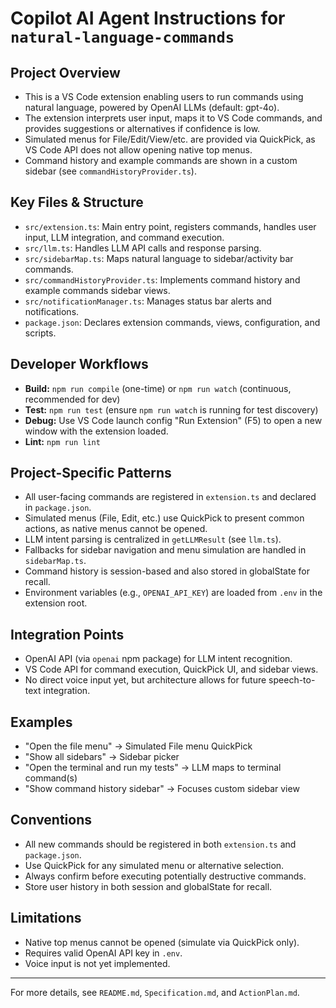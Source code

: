 # Copilot AI Agent Instructions for `natural-language-commands`

## Project Overview
- This is a VS Code extension enabling users to run commands using natural language, powered by OpenAI LLMs (default: gpt-4o).
- The extension interprets user input, maps it to VS Code commands, and provides suggestions or alternatives if confidence is low.
- Simulated menus for File/Edit/View/etc. are provided via QuickPick, as VS Code API does not allow opening native top menus.
- Command history and example commands are shown in a custom sidebar (see `commandHistoryProvider.ts`).

## Key Files & Structure
- `src/extension.ts`: Main entry point, registers commands, handles user input, LLM integration, and command execution.
- `src/llm.ts`: Handles LLM API calls and response parsing.
- `src/sidebarMap.ts`: Maps natural language to sidebar/activity bar commands.
- `src/commandHistoryProvider.ts`: Implements command history and example commands sidebar views.
- `src/notificationManager.ts`: Manages status bar alerts and notifications.
- `package.json`: Declares extension commands, views, configuration, and scripts.

## Developer Workflows
- **Build:** `npm run compile` (one-time) or `npm run watch` (continuous, recommended for dev)
- **Test:** `npm run test` (ensure `npm run watch` is running for test discovery)
- **Debug:** Use VS Code launch config "Run Extension" (F5) to open a new window with the extension loaded.
- **Lint:** `npm run lint`

## Project-Specific Patterns
- All user-facing commands are registered in `extension.ts` and declared in `package.json`.
- Simulated menus (File, Edit, etc.) use QuickPick to present common actions, as native menus cannot be opened.
- LLM intent parsing is centralized in `getLLMResult` (see `llm.ts`).
- Fallbacks for sidebar navigation and menu simulation are handled in `sidebarMap.ts`.
- Command history is session-based and also stored in globalState for recall.
- Environment variables (e.g., `OPENAI_API_KEY`) are loaded from `.env` in the extension root.

## Integration Points
- OpenAI API (via `openai` npm package) for LLM intent recognition.
- VS Code API for command execution, QuickPick UI, and sidebar views.
- No direct voice input yet, but architecture allows for future speech-to-text integration.

## Examples
- "Open the file menu" → Simulated File menu QuickPick
- "Show all sidebars" → Sidebar picker
- "Open the terminal and run my tests" → LLM maps to terminal command(s)
- "Show command history sidebar" → Focuses custom sidebar view

## Conventions
- All new commands should be registered in both `extension.ts` and `package.json`.
- Use QuickPick for any simulated menu or alternative selection.
- Always confirm before executing potentially destructive commands.
- Store user history in both session and globalState for recall.

## Limitations
- Native top menus cannot be opened (simulate via QuickPick only).
- Requires valid OpenAI API key in `.env`.
- Voice input is not yet implemented.

---
For more details, see `README.md`, `Specification.md`, and `ActionPlan.md`.
